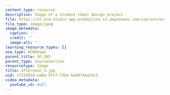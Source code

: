 ```yaml
---
content_type: resource
description: Image of a student robot design project.
file: https://ol-ocw-studio-app-production.s3.amazonaws.com/courses/es-293-lego-robotics-spring-2007/1f21d5bdeabe5fcff3babad974aacbc1_afternoon_3.jpg
file_type: image/jpeg
image_metadata:
  caption: ''
  credit: ''
  image-alt: ''
learning_resource_types: []
ocw_type: OCWImage
parent_title: SP.285
parent_type: CourseSection
resourcetype: Image
title: afternoon_3.jpg
uid: 1f21d5bd-eabe-5fcf-f3ba-bad974aacbc1
video_metadata:
  youtube_id: null
---
```


